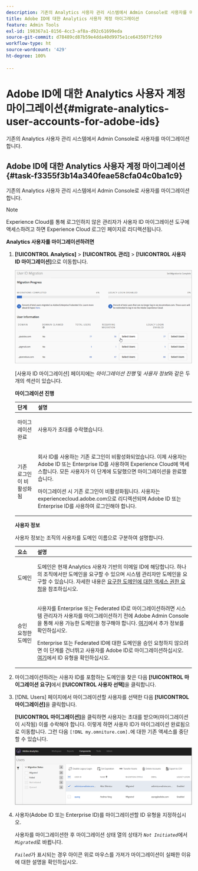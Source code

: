 ```yaml
---
description: 기존의 Analytics 사용자 관리 시스템에서 Admin Console로 사용자를 마이그레이션합니다.
title: Adobe ID에 대한 Analytics 사용자 계정 마이그레이션
feature: Admin Tools
exl-id: 198367a1-8156-4cc3-af8a-d92c61699eda
source-git-commit: d78489cd87b59e4dda40d9975e1ce643507f2f69
workflow-type: ht
source-wordcount: '429'
ht-degree: 100%

---
```


# Adobe ID에 대한 Analytics 사용자 계정 마이그레이션{#migrate-analytics-user-accounts-for-adobe-ids}

기존의 Analytics 사용자 관리 시스템에서 Admin Console로 사용자를 마이그레이션합니다.

## Adobe ID에 대한 Analytics 사용자 계정 마이그레이션 {#task-f3355f3b14a340feae58cfa04c0ba1c9}

기존의 Analytics 사용자 관리 시스템에서 Admin Console로 사용자를 마이그레이션합니다.

>[!NOTE]
>
>Experience Cloud를 통해 로그인하지 않은 관리자가 사용자 ID 마이그레이션 도구에 액세스하려고 하면 Experience Cloud 로그인 페이지로 리디렉션됩니다.

**Analytics 사용자를 마이그레이션하려면**

1. **[!UICONTROL Analytics]** > **[!UICONTROL 관리]** > **[!UICONTROL 사용자 ID 마이그레이션]**&#x200B;으로 이동합니다.

   ![](/help/admin/admin/user-management2/user-migration/assets/migration-progress.png)

   [사용자 ID 마이그레이션] 페이지에는 *마이그레이션 진행* 및 *사용자 정보*&#x200B;와 같은 두 개의 섹션이 있습니다.

   **마이그레이션 진행**

   <table id="table_F9F1CFF762C745E198CB075A02BA2DDA"> 
   <thead> 
   <tr> 
      <th colname="col1" class="entry"> 단계 </th> 
      <th colname="col2" class="entry"> 설명 </th> 
   </tr>
   </thead>
   <tbody> 
   <tr> 
      <td colname="col1"> <p>마이그레이션 완료 </p> </td> 
      <td colname="col2"> <p>사용자가 초대를 수락했습니다. </p> </td> 
   </tr> 
   <tr> 
      <td colname="col1"> <p>기존 로그인이 비활성화됨 </p> </td> 
      <td colname="col2"> <p>회사 ID를 사용하는 기존 로그인이 비활성화되었습니다. 이제 사용자는 Adobe ID 또는 Enterprise ID를 사용하여 Experience Cloud에 액세스합니다. 모든 사용자가 이 단계에 도달했으면 마이그레이션을 완료했습니다. </p> <p>마이그레이션 시 기존 로그인이 비활성화됩니다. 사용자는 <span class="filepath"> experiencecloud.adobe.com</span>으로 리디렉션되며 Adobe ID 또는 Enterprise ID를 사용하여 로그인해야 합니다. </p> </td> 
   </tr> 
   </tbody> 
   </table>

   **사용자 정보**

   사용자 정보는 조직의 사용자를 도메인 이름으로 구분하여 설명합니다.

   <table id="table_3822E27AF81E4A188562FEB5131548A5"> 
   <thead> 
   <tr> 
      <th colname="col1" class="entry"> 요소 </th> 
      <th colname="col2" class="entry"> 설명 </th> 
   </tr>
   </thead>
   <tbody> 
   <tr> 
      <td colname="col1"> <p>도메인 </p> </td> 
      <td colname="col2"> <p>도메인은 현재 Analytics 사용자 기반의 이메일 ID에 해당합니다. 하나의 조직에서만 도메인을 요구할 수 있으며 시스템 관리자만 도메인을 요구할 수 있습니다. 자세한 내용은 <a href="https://helpx.adobe.com/kr/enterprise/help/request-access-to-claimed-domain.html">요구한 도메인에 대한 액세스 권한 요청</a>을 참조하십시오. </p> </td> 
   </tr> 
   <tr> 
      <td colname="col1"> <p>승인 요청한 도메인 </p> </td> 
      <td colname="col2"> <p>사용자를 Enterprise 또는 Federated ID로 마이그레이션하려면 시스템 관리자가 사용자를 마이그레이션하기 전에 Adobe Admin Console을 통해 사용 가능한 도메인을 청구해야 합니다. <a href="https://helpx.adobe.com/kr/enterprise/help/identity.html">여기</a>에서 추가 정보를 확인하십시오. </p> <p>Enterprise 또는 Federated ID에 대한 도메인을 승인 요청하지 않으려면 이 단계를 건너뛰고 사용자를 Adobe ID로 마이그레이션하십시오. <a href="https://helpx.adobe.com/kr/enterprise/help/identity.html">여기</a>에서 ID 유형을 확인하십시오. </p> </td> 
   </tr> 
   </tbody> 
   </table>

1. 마이그레이션하려는 사용자 ID를 포함하는 도메인을 찾은 다음 **[!UICONTROL 마이그레이션 요구]**&#x200B;에서 **[!UICONTROL 사용자 선택]**&#x200B;을 클릭합니다.
1. [!DNL Users] 페이지에서 마이그레이션할 사용자를 선택한 다음 **[!UICONTROL 마이그레이션]**&#x200B;을 클릭합니다.

   **[!UICONTROL 마이그레이션]**&#x200B;을 클릭하면 사용자는 초대를 받으며(마이그레이션이 시작됨) 이를 수락해야 합니다. 이렇게 하면 사용자 ID가 마이그레이션 완료됨으로 이동합니다. 그런 다음 `[!DNL my.omniture.com].`에 대한 기존 액세스를 중단할 수 있습니다.

   ![](/help/admin/admin/user-management2/user-migration/assets/user-info.png)

1. 사용자(Adobe ID 또는 Enterprise ID)를 마이그레이션할 ID 유형을 지정하십시오.

   사용자를 마이그레이션한 후 마이그레이션 상태 열의 상태가 *`Not Initiated`*&#x200B;에서 *`Migrated`*&#x200B;로 바뀝니다.

   *`Failed`*&#x200B;가 표시되는 경우 아이콘 위로 마우스를 가져가 마이그레이션이 실패한 이유에 대한 설명을 확인하십시오.
